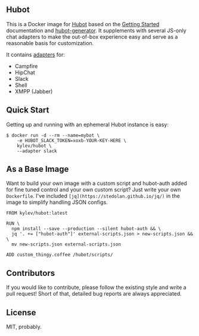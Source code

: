 ## Hubot

This is a Docker image for [Hubot](https://hubot.github.com) based on the [Getting Started](https://hubot.github.com/docs/) documentation and [hubot-generator](https://github.com/github/generator-hubot). It supplements with several JS-only chat adapters to make the out-of-box experience easy and serve as a reasonable basis for customization.

It contains [adapters](https://hubot.github.com/docs/adapters/) for:

* Campfire
* HipChat
* Slack
* Shell
* XMPP (Jabber)

## Quick Start

Getting up and running with an ephemeral Hubot instance is easy:

``` console
$ docker run -d --rm --name=mybot \
    -e HUBOT_SLACK_TOKEN=xoxb-YOUR-KEY-HERE \
    kylev/hubot \
    --adapter slack
```

## As a Base Image

Want to build your own image with a custom script and hubot-auth added for fine tuned control and your own custom script? Just write your own `Dockerfile`. I've included `[jq](https://stedolan.github.io/jq/)` in the image to simplify handling JSON configs.

``` console
FROM kylev/hubot:latest

RUN \
  npm install --save --production --silent hubot-auth && \
  jq '. += ["hubot-auth"]' external-scripts.json > new-scripts.json && \
  mv new-scripts.json external-scripts.json

ADD custom_thingy.coffee /hubot/scripts/
```

## Contributors

If you would like to contribute, please follow the existing style and write a pull request! Short of that, detailed bug reports are always appreciated.

## License

MIT, probably.
